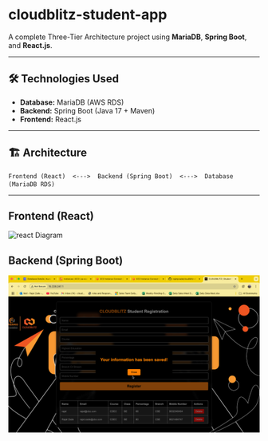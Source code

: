# cloudblitz-student-app

A complete Three-Tier Architecture project using **MariaDB**, **Spring Boot**, and **React.js**.

---

## 🛠️ Technologies Used
- **Database:** MariaDB (AWS RDS)
- **Backend:** Spring Boot (Java 17 + Maven)
- **Frontend:** React.js

---

## 🏗️ Architecture
```
Frontend (React)  <--->  Backend (Spring Boot)  <--->  Database (MariaDB RDS)
```

---

## Frontend (React)

![react Diagram](/img/Screenshot%202025-04-28%20at%2012.34.44 PM.png)

## Backend (Spring Boot)

![react Diagram](/img/backend.png)